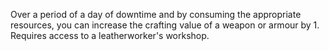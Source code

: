 Over a period of a day of downtime and by consuming the appropriate resources, you can increase the crafting value of a weapon or armour by 1. Requires access to a leatherworker's workshop.
